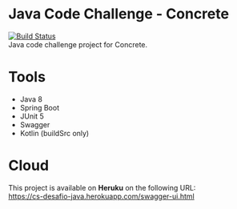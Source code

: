 # Java Code Challenge - Concrete
[![Build Status](https://travis-ci.org/vitorsalgado/cs-desafio-java.svg?branch=master)](https://travis-ci.org/vitorsalgado/cs-desafio-java)  
Java code challenge project for Concrete.  

# Tools
- Java 8
- Spring Boot
- JUnit 5
- Swagger
- Kotlin (buildSrc only)

# Cloud
This project is available on **Heruku** on the following URL:  
https://cs-desafio-java.herokuapp.com/swagger-ui.html
